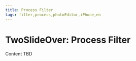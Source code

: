 ```yaml
---
title: Process Filter
tags: filter,process,photoEditor,iPhone,en
---
```


# TwoSlideOver: Process Filter

Content TBD
